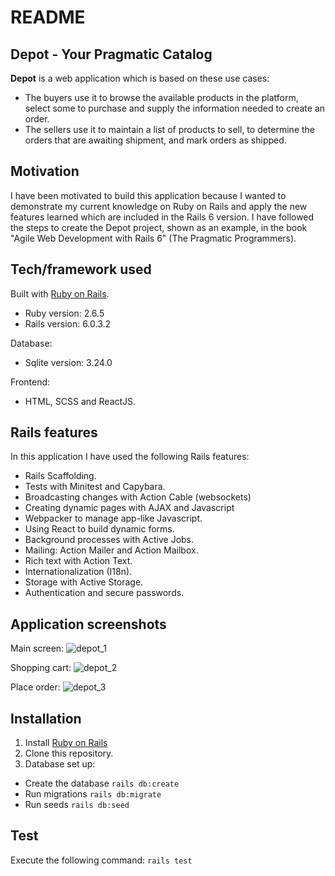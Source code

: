 # README

## Depot - Your Pragmatic Catalog

<b>Depot</b> is a web application which is based on these use cases:
- The buyers use it to browse the available products in the platform, select some to purchase and supply the information needed to create an order.
- The sellers use it to maintain a list of products to sell, to determine the orders that are awaiting shipment, and mark orders as shipped.

## Motivation

I have been motivated to build this application because I wanted to demonstrate my current knowledge on Ruby on Rails and apply the new features learned which are included in the Rails 6 version. I have followed the steps to create the Depot project, shown as an example, in the book "Agile Web Development with Rails 6" (The Pragmatic Programmers).

## Tech/framework used

Built with [Ruby on Rails](https://rubyonrails.org/).
- Ruby version: 2.6.5
- Rails version: 6.0.3.2

Database:
- Sqlite version: 3.24.0

Frontend:
- HTML, SCSS and ReactJS.

## Rails features

In this application I have used the following Rails features:
- Rails Scaffolding.
- Tests with Minitest and Capybara.
- Broadcasting changes with Action Cable (websockets)
- Creating dynamic pages with AJAX and Javascript
- Webpacker to manage app-like Javascript.
- Using React to build dynamic forms.
- Background processes with Active Jobs.
- Mailing: Action Mailer and Action Mailbox.
- Rich text with Action Text.
- Internationalization (I18n).
- Storage with Active Storage.
- Authentication and secure passwords.

## Application screenshots

Main screen:
![depot_1](https://i.postimg.cc/D0500P75/1.png)

Shopping cart:
![depot_2](https://i.postimg.cc/4NNnMq10/2.png)

Place order:
![depot_3](https://i.postimg.cc/qBGz142n/3.png)

## Installation

1. Install [Ruby on Rails](https://edgeguides.rubyonrails.org/getting_started.html#creating-a-new-rails-project-installing-rails)
2. Clone this repository.
3. Database set up:
- Create the database `rails db:create`
- Run migrations `rails db:migrate`
- Run seeds `rails db:seed`

## Test

Execute the following command:
`rails test`

